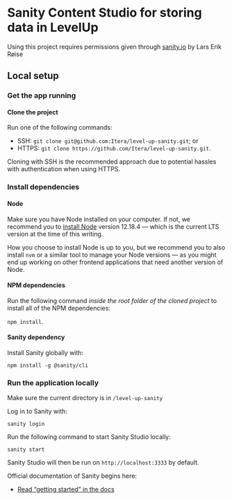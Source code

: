 # Sanity Content Studio for storing data in LevelUp

Using this project requires permissions given through [sanity.io](sanity.io) by Lars Erik Røise

## Local setup

### Get the app running

#### Clone the project

Run one of the following commands:

* SSH: `git clone git@github.com:Itera/level-up-sanity.git`; or
* HTTPS: `git clone https://github.com/Itera/level-up-sanity.git`.

Cloning with SSH is the recommended approach due to potential hassles with authentication when using HTTPS.

### Install dependencies

#### Node

Make sure you have Node installed on your computer. If not, we recommend you to [install Node](https://nodejs.org/en/) version 12.18.4 — which is the current LTS version at the time of this writing.

How you choose to install Node is up to you, but we recommend you to also install `nvm` or a similar tool to manage your Node versions — as you might end up working on other frontend applications that need another version of Node.

#### NPM dependencies

Run the following command *inside the root folder of the cloned project* to install all of the NPM dependencies:

`npm install`.

#### Sanity dependency

Install Sanity globally with:

`npm install -g @sanity/cli`

### Run the application locally

Make sure the current directory is in `/level-up-sanity`

Log in to Sanity with:

`sanity login`

Run the following command to start Sanity Studio locally:

`sanity start`

Sanity Studio will then be run on `http://localhost:3333` by default.

Official documentation of Sanity begins here:
- [Read “getting started” in the docs](https://www.sanity.io/docs/introduction/getting-started?utm_source=readme)

